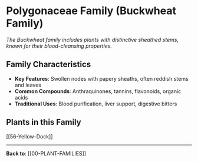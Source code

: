 # Polygonaceae Family (Buckwheat Family)

*The Buckwheat family includes plants with distinctive sheathed stems, known for their blood-cleansing properties.*

## Family Characteristics
- **Key Features**: Swollen nodes with papery sheaths, often reddish stems and leaves
- **Common Compounds**: Anthraquinones, tannins, flavonoids, organic acids
- **Traditional Uses**: Blood purification, liver support, digestive bitters

## Plants in this Family

[[56-Yellow-Dock]]

---

**Back to**: [[00-PLANT-FAMILIES]]